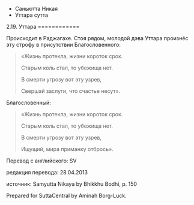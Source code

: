 









* Саньютта Никая
* Уттара сутта


2\.19\. Уттара
\=\=\=\=\=\=\=\=\=\=\=\=



Происходит в Раджагахе\. Стоя рядом, молодой дэва Уттара произнёс эту строфу в присутствии Благословенного:



> «Жизнь протекла, жизни короток срок\.  
> 
> Старым коль стал, то убежища нет\.  
> 
> В смерти угрозу вот эту узрев,  
> 
> Свершай заслуги, что счастье несут»\.


Благословенный:



> «Жизнь протекла, жизни короток срок\.  
> 
> Старым коль стал, то убежища нет\.  
> 
> В смерти угрозу вот эту узрев,  
> 
> Ищущий, мира приманку отбрось»\.



Перевод с английского: SV


редакция перевода: 28\.04\.2013


источник: Samyutta Nikaya by Bhikkhu Bodhi, p\. 150


Prepared for SuttaCentral by Aminah Borg\-Luck\.






